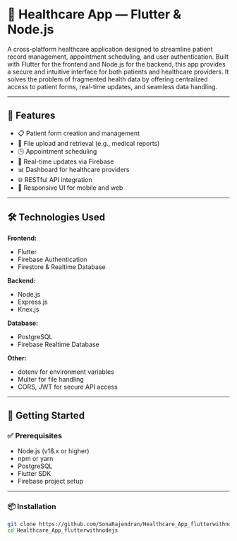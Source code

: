 # 🏥 Healthcare App — Flutter & Node.js

A cross-platform healthcare application designed to streamline patient record management, appointment scheduling, and user authentication. Built with Flutter for the frontend and Node.js for the backend, this app provides a secure and intuitive interface for both patients and healthcare providers. It solves the problem of fragmented health data by offering centralized access to patient forms, real-time updates, and seamless data handling.

---

## 🚀 Features

- 📋 Patient form creation and management
- 📁 File upload and retrieval (e.g., medical reports)
- 🕒 Appointment scheduling
- 🔄 Real-time updates via Firebase
- 📊 Dashboard for healthcare providers
- 🌐 RESTful API integration
- 📱 Responsive UI for mobile and web

---

## 🛠️ Technologies Used

**Frontend:**  
- Flutter  
- Firebase Authentication  
- Firestore & Realtime Database  

**Backend:**  
- Node.js  
- Express.js  
- Knex.js  

**Database:**  
- PostgreSQL  
- Firebase Realtime Database  

**Other:**  
- dotenv for environment variables  
- Multer for file handling  
- CORS, JWT for secure API access  

---

## 🧰 Getting Started

### ✅ Prerequisites

- Node.js (v18.x or higher)  
- npm or yarn  
- PostgreSQL  
- Flutter SDK  
- Firebase project setup  

---

### 📦 Installation

```bash
git clone https://github.com/SonaRajendran/Healthcare_App_flutterwithnodejs.git
cd Healthcare_App_flutterwithnodejs
